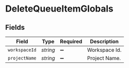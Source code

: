 # DeleteQueueItemGlobals


## Fields

| Field              | Type               | Required           | Description        |
| ------------------ | ------------------ | ------------------ | ------------------ |
| `workspaceId`      | *string*           | :heavy_minus_sign: | Workspace Id.      |
| `projectName`      | *string*           | :heavy_minus_sign: | Project Name.      |
